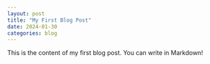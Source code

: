 ```yaml
---
layout: post
title: "My First Blog Post"
date: 2024-01-30
categories: blog
---
```


This is the content of my first blog post. You can write in Markdown!